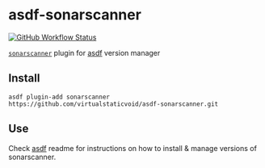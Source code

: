 # asdf-sonarscanner

[![GitHub Workflow Status](https://img.shields.io/github/workflow/status/virtualstaticvoid/asdf-sonarscanner/Main%20Workflow?style=flat-square)](https://github.com/virtualstaticvoid/asdf-sonarscanner/actions)

[`sonarscanner`][util] plugin for [asdf](https://github.com/asdf-vm/asdf) version manager

## Install

```
asdf plugin-add sonarscanner https://github.com/virtualstaticvoid/asdf-sonarscanner.git
```

## Use

Check [asdf](https://github.com/asdf-vm/asdf) readme for instructions on how to install & manage versions of sonarscanner.

[util]: https://docs.sonarqube.org/latest/
